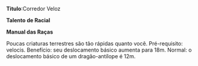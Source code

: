 **Titulo**:Corredor Veloz

**Talento de Racial**

**Manual das Raças**

 Poucas criaturas terrestres são tão rápidas quanto você. Pré-requisito: velocis. Benefício: seu deslocamento básico aumenta para 18m. Normal: o deslocamento básico de um dragão-antílope é 12m.